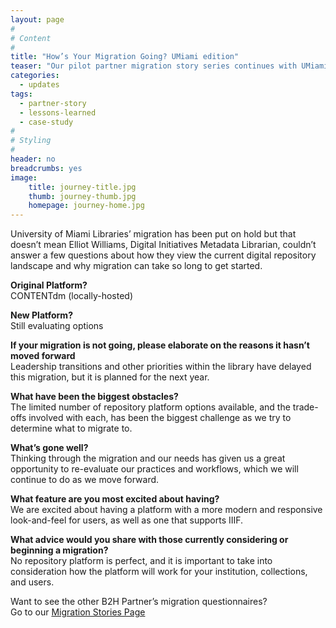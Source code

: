 ```yaml
---
layout: page
#
# Content
#
title: "How’s Your Migration Going? UMiami edition"
teaser: "Our pilot partner migration story series continues with UMiami’s answers."
categories:
  - updates
tags:
  - partner-story
  - lessons-learned
  - case-study
#
# Styling
#
header: no
breadcrumbs: yes
image:
    title: journey-title.jpg
    thumb: journey-thumb.jpg
    homepage: journey-home.jpg
---
```

University of Miami Libraries’ migration has been put on hold but that doesn’t mean Elliot Williams, Digital Initiatives Metadata Librarian, couldn’t answer a few questions about how they view the current digital repository landscape and why migration can take so long to get started.  


**Original Platform?**<br>
CONTENTdm (locally-hosted)
 
 
**New Platform?**<br>
Still evaluating options
 
 
**If your migration is not going, please elaborate on the reasons it hasn’t moved forward**<br>
Leadership transitions and other priorities within the library have delayed this migration, but it is planned for the next year.
 
 
**What have been the biggest obstacles?**<br>
The limited number of repository platform options available, and the trade-offs involved with each, has been the biggest challenge as we try to determine what to migrate to.
 
 
**What’s gone well?**<br>
Thinking through the migration and our needs has given us a great opportunity to re-evaluate our practices and workflows, which we will continue to do as we move forward.
 
 
**What feature are you most excited about having?**<br>
We are excited about having a platform with a more modern and responsive look-and-feel for users, as well as one that supports IIIF.
 
 
**What advice would you share with those currently considering or beginning a migration?**<br>
No repository platform is perfect, and it is important to take into consideration how the platform will work for your institution, collections, and users.
 
 
Want to see the other B2H Partner’s migration questionnaires?<br>
Go to our [Migration Stories Page](/partner-stories/)

